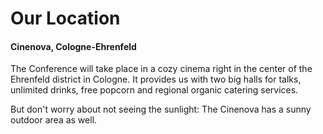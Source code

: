 # Our Location

#### Cinenova, Cologne-Ehrenfeld

The Conference will take place in a cozy cinema right in the center of the
Ehrenfeld district in Cologne. It provides us with two big halls for talks,
unlimited drinks, free popcorn and regional organic catering services.

But don't worry about not seeing the sunlight: The Cinenova has a sunny
outdoor area as well.

